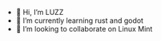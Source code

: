 - 👋 Hi, I’m LUZZ
- 🌱 I’m currently learning rust and godot
- 💞️ I’m looking to collaborate on Linux Mint
